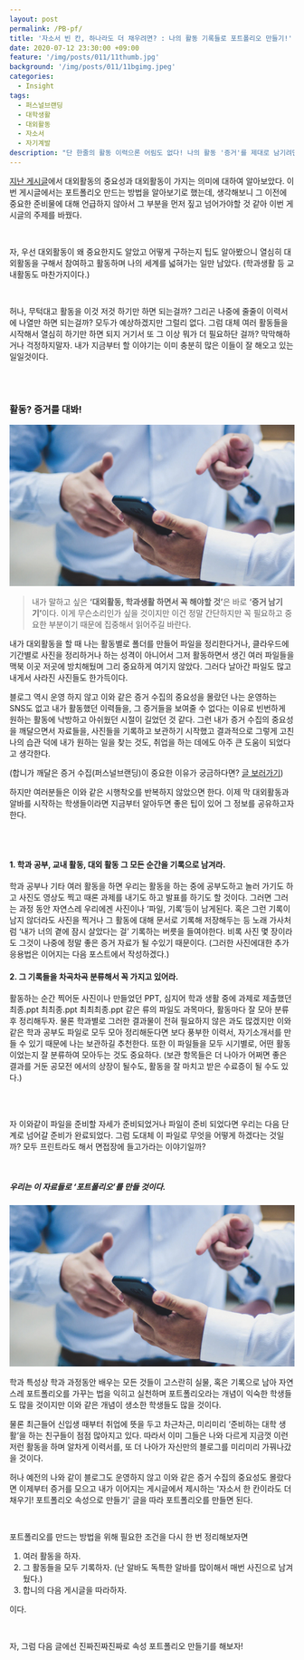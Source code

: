 ```yaml
---
layout: post
permalink: /PB-pf/
title: '자소서 빈 칸, 하나라도 더 채우려면? : 나의 활동 기록들로 포트폴리오 만들기!'
date: 2020-07-12 23:30:00 +09:00
feature: '/img/posts/011/11thumb.jpg'
background: '/img/posts/011/11bgimg.jpeg'
categories:
  - Insight
tags:
  - 퍼스널브랜딩
  - 대학생활
  - 대외활동
  - 자소서
  - 자기계발
description: "단 한줄의 활동 이력으론 어림도 없다! 나의 활동 '증거'를 제대로 남기려면?"
---
```


[지난 게시글](https://have-been.com/PB-experiences/)에서 대외활동의 중요성과 대외활동이 가지는 의미에 대하여 알아보았다.
이번 게시글에서는 포트폴리오 만드는 방법을 알아보기로 했는데, 생각해보니 그 이전에 중요한 준비물에 대해 언급하지 않아서 그 부분을 먼저 짚고 넘어가야할 것 같아 이번 게시글의 주제를 바꿨다.

<br>

자, 우선 대외활동이 왜 중요한지도 알았고 어떻게 구하는지 팁도 알아봤으니 열심히 대외활동을 구해서 참여하고 활동하며 나의 세계를 넓혀가는 일만 남았다. (학과생활 등 교내활동도 마찬가지이다.)

<br>

 허나, 무턱대고 활동을 이것 저것 하기만 하면 되는걸까? 그리곤 나중에 줄줄이 이력서에 나열만 하면 되는걸까? 모두가 예상하겠지만 그럴리 없다. 그럼 대체 여러 활동들을 시작해서 열심히 하기만 하면 되지 거기서 또 그 이상 뭐가 더 필요하단 걸까? 막막해하거나 걱정하지말자. 내가 지금부터 할 이야기는 이미 충분히 많은 이들이 잘 해오고 있는 일일것이다.

<br>

<br>

<h3>활동? 증거를 대봐!</h3>

![proof](/img/posts/011/01.jpg)

> 내가 말하고 싶은 <b>‘대외활동, 학과생활 하면서 꼭 해야할 것’</b>은 바로 <b>‘증거 남기기’</b>이다. 
> 이게 무슨소리인가 싶을 것이지만 이건 정말 간단하지만 꼭 필요하고 중요한 부분이기 때문에 
> 집중해서 읽어주길 바란다. 

 내가 대외활동을 할 때 나는 활동별로 폴더를 만들어 파일을 정리한다거나, 클라우드에 기간별로 사진을 정리하거나 하는 성격이 아니어서 그저 활동하면서 생긴 여러 파일들을 맥북 이곳 저곳에 방치해뒀며 그리 중요하게 여기지 않았다. 그러다 날아간 파일도 많고 내게서 사라진 사진들도 한가득이다. 

 블로그 역시 운영 하지 않고 이와 같은 증거 수집의 중요성을 몰랐던 나는 운영하는 SNS도 없고 내가 활동했던 이력들을, 그 증거들을 보여줄 수 없다는 이유로 빈번하게 원하는 활동에 낙방하고 아쉬웠던 시절이 길었던 것 같다. 그런 내가 증거 수집의 중요성을 깨달으면서 자료들을, 사진들을 기록하고 보관하기 시작했고 결과적으로 그렇게 고친 나의 습관 덕에 내가 원하는 일을 찾는 것도, 취업을 하는 데에도 아주 큰 도움이 되었다고 생각한다. 

(합니가 깨달은 증거 수집(퍼스널브랜딩)이 중요한 이유가 궁금하다면? [글 보러가기](https://have-been.com/personalbranding-pb-01/)) 

하지만 여러분들은 이와 같은 시행착오를 반복하지 않았으면 한다. 이제 막 대외활동과 알바를 시작하는 학생들이라면 지금부터 알아두면 좋은 팁이 있어 그 정보를 공유하고자 한다.

<br>

<br>

<h4> 1. 학과 공부, 교내 활동, 대외 활동 그 모든 순간을 기록으로 남겨라.</h4>

 학과 공부나 기타 여러 활동을 하면 우리는 활동을 하는 중에 공부도하고 놀러 가기도 하고 사진도 영상도 찍고 때론 과제를 내기도 하고 발표를 하기도 할 것이다. 그러면 그러는 과정 동안 자연스레 우리에겐 사진이나 ‘파일, 기록’등이 남게된다. 혹은 그런 기록이 남지 않더라도 사진을 찍거나 그 활동에 대해 문서로 기록해 저장해두는 등 노래 가사처럼 ‘내가 너의 곁에 잠시 살았다는 걸’ 기록하는 버릇을 들여야한다. 비록 사진 몇 장이라도 그것이 나중에 정말 좋은 증거 자료가 될 수있기 때문이다. (그러한 사진에대한 추가 응용법은 이어지는 다음 포스트에서 작성하겠다.)



<h4> 2. 그 기록들을 차곡차곡 분류해서 꼭 가지고 있어라.</h4>

 활동하는 순간 찍어둔 사진이나 만들었던 PPT, 심지어 학과 생활 중에 과제로 제출했던 최종.ppt 최최종.ppt 최최최종.ppt 같은 류의 파일도 과목마다, 활동마다 잘 모아 분류 후 정리해두자. 물론 학과별로 그러한 결과물이 전혀 필요하지 않은 과도 많겠지만 이와같은 학과 공부도 파일로 모두 모아 정리해둔다면 보다 풍부한 이력서, 자기소개서를 만들 수 있기 때문에 나는 보관하길 추천한다. 또한 이 파일들을 모두 시기별로, 어떤 활동 이었는지 잘 분류하여 모아두는 것도 중요하다. (보관 항목들은 더 나아가 어쩌면 좋은 결과를 거둔 공모전 에서의 상장이 될수도, 활동을 잘 마치고 받은 수료증이 될 수도 있다.)

<br>

<br>

자 이와같이 파일을 준비할 자세가 준비되었거나 파일이 준비 되었다면 우리는 다음 단계로 넘어갈 준비가 완료되었다. 그럼 도대체 이 파일로 무엇을 어떻게 하겠다는 것일까? 모두 프린트라도 해서 면접장에 들고가라는 이야기일까?

<br>

<h5>우리는 이 자료들로 ‘포트폴리오’를 만들 것이다.</h5>

![portfolio](/img/posts/011/01.jpg)

 학과 특성상 학과 과정동안 배우는 모든 것들이 고스란히 실물, 혹은 기록으로 남아 자연스레 포트폴리오를 가꾸는 법을 익히고 실천하며 포트폴리오라는 개념이 익숙한 학생들도 많을 것이지만 이와 같은 개념이 생소한 학생들도 많을 것이다.

 물론 최근들어 신입생 때부터 취업에 뜻을 두고 차근차근, 미리미리 ‘준비하는 대학 생활’을 하는 친구들이 점점 많아지고 있다. 따라서 이미 그들은 나와 다르게 지금껏 이런저런 활동을 하며 알차게 이력서를, 또 더 나아가 자신만의 블로그를 미리미리 가꿔나갔을 것이다.

 허나 예전의 나와 같이 블로그도 운영하지 않고 이와 같은 증거 수집의 중요성도 몰랐다면 이제부터 증거를 모으고 내가 이어지는 게시글에서 제시하는 '자소서 한 칸이라도 더 채우기! 포트폴리오 속성으로 만들기' 글을 따라 포트폴리오를 만들면 된다.

<br>

포트폴리오를 만드는 방법을 위해 필요한 조건을 다시 한 번 정리해보자면 

1. 여러 활동을 하자.
2. 그 활동들을 모두 기록하자. 
   (난 알바도 독특한 알바를 많이해서 매번 사진으로 남겨뒀다.)
3. 합니의 다음 게시글을 따라하자.

이다.

<br>

자, 그럼 다음 글에선 진짜진짜진짜로 속성 포트폴리오 만들기를 해보자!